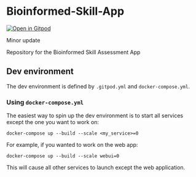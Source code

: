# Bioinformed-Skill-App

[![Open in Gitpod](https://gitpod.io/button/open-in-gitpod.svg)](https://gitpod.io/#https://github.com/Bioinformatics-Research-Network/Bioinformed-Skill-App)


Minor update

Repository for the Bioinformed Skill Assessment App

## Dev environment

The dev environment is defined by `.gitpod.yml` and `docker-compose.yml`. 

### Using `docker-compose.yml`

The easiest way to spin up the dev environment is to start all services except the one you want to work on:

```shell
docker-compose up --build --scale <my_service>=0
```

For example, if you wanted to work on the web app:

```shell
docker-compose up --build --scale webui=0
```

This will cause all other services to launch except the web application.


